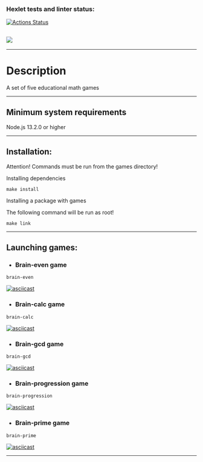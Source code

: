 ### Hexlet tests and linter status:

[![Actions Status](https://github.com/ToxicNN/frontend-project-44/workflows/hexlet-check/badge.svg)](https://github.com/ToxicNN/frontend-project-44/actions)

## <a href="https://codeclimate.com/github/ToxicNN/frontend-project-44/maintainability"><img src="https://api.codeclimate.com/v1/badges/0ae900498ba84d470d1a/maintainability" /></a>

---

# Description

A set of five educational math games

---

## Minimum system requirements

Node.js 13.2.0 or higher

---

## Installation:

Attention! Commands must be run from the games directory!

Installing dependencies

```
make install
```

Installing a package with games

The following command will be run as root!

```
make link
```

---

## Launching games:

- ### Brain-even game

```
brain-even
```

[![asciicast](https://asciinema.org/a/sBjnCn91DuJ2EtzgdVfxPC9Bs.svg)](https://asciinema.org/a/sBjnCn91DuJ2EtzgdVfxPC9Bs)

- ### Brain-calc game

```
brain-calc
```

[![asciicast](https://asciinema.org/a/ini4XQhUFYFvMNgUTiSazd9BA.svg)](https://asciinema.org/a/ini4XQhUFYFvMNgUTiSazd9BA)

- ### Brain-gcd game

```
brain-gcd
```

[![asciicast](https://asciinema.org/a/hpsMndQAer8iAndjMUvaUDw78.svg)](https://asciinema.org/a/hpsMndQAer8iAndjMUvaUDw78)

- ### Brain-progression game

```
brain-progression
```

[![asciicast](https://asciinema.org/a/mR9n3l9gbCglzk3FrY22q1t0c.svg)](https://asciinema.org/a/mR9n3l9gbCglzk3FrY22q1t0c)

- ### Brain-prime game

```
brain-prime
```

[![asciicast](https://asciinema.org/a/f1u96iWv0dhQW59H2aQpJr0sL.svg)](https://asciinema.org/a/f1u96iWv0dhQW59H2aQpJr0sL)

---
